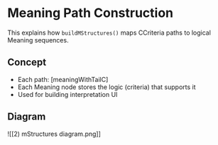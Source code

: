 # Meaning Path Construction

This explains how `buildMStructures()` maps CCriteria paths to logical Meaning sequences.

## Concept
- Each path: [meaningWithTailC]
- Each Meaning node stores the logic (criteria) that supports it
- Used for building interpretation UI

## Diagram
![[2) mStructures diagram.png]]
